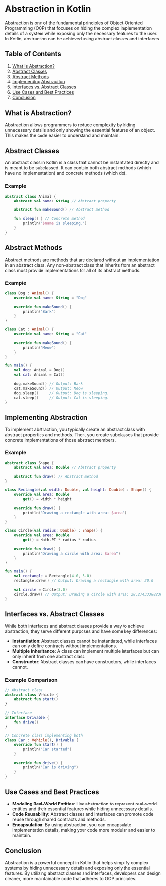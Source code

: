 
# Abstraction in Kotlin

Abstraction is one of the fundamental principles of Object-Oriented Programming (OOP) that focuses on hiding the complex implementation details of a system while exposing only the necessary features to the user. In Kotlin, abstraction can be achieved using abstract classes and interfaces.

## Table of Contents

1. [What is Abstraction?](#what-is-abstraction)
2. [Abstract Classes](#abstract-classes)
3. [Abstract Methods](#abstract-methods)
4. [Implementing Abstraction](#implementing-abstraction)
5. [Interfaces vs. Abstract Classes](#interfaces-vs-abstract-classes)
6. [Use Cases and Best Practices](#use-cases-and-best-practices)
7. [Conclusion](#conclusion)

## What is Abstraction?

Abstraction allows programmers to reduce complexity by hiding unnecessary details and only showing the essential features of an object. This makes the code easier to understand and maintain.

## Abstract Classes

An abstract class in Kotlin is a class that cannot be instantiated directly and is meant to be subclassed. It can contain both abstract methods (which have no implementation) and concrete methods (which do).

### Example

```kotlin
abstract class Animal {
    abstract val name: String // Abstract property

    abstract fun makeSound() // Abstract method

    fun sleep() { // Concrete method
        println("$name is sleeping.")
    }
}
```

## Abstract Methods

Abstract methods are methods that are declared without an implementation in an abstract class. Any non-abstract class that inherits from an abstract class must provide implementations for all of its abstract methods.

### Example

```kotlin
class Dog : Animal() {
    override val name: String = "Dog"

    override fun makeSound() {
        println("Bark")
    }
}

class Cat : Animal() {
    override val name: String = "Cat"

    override fun makeSound() {
        println("Meow")
    }
}

fun main() {
    val dog: Animal = Dog()
    val cat: Animal = Cat()

    dog.makeSound() // Output: Bark
    cat.makeSound() // Output: Meow
    dog.sleep()     // Output: Dog is sleeping.
    cat.sleep()     // Output: Cat is sleeping.
}
```

## Implementing Abstraction

To implement abstraction, you typically create an abstract class with abstract properties and methods. Then, you create subclasses that provide concrete implementations of those abstract members.

### Example

```kotlin
abstract class Shape {
    abstract val area: Double // Abstract property

    abstract fun draw() // Abstract method
}

class Rectangle(val width: Double, val height: Double) : Shape() {
    override val area: Double
        get() = width * height

    override fun draw() {
        println("Drawing a rectangle with area: $area")
    }
}

class Circle(val radius: Double) : Shape() {
    override val area: Double
        get() = Math.PI * radius * radius

    override fun draw() {
        println("Drawing a circle with area: $area")
    }
}

fun main() {
    val rectangle = Rectangle(4.0, 5.0)
    rectangle.draw() // Output: Drawing a rectangle with area: 20.0

    val circle = Circle(3.0)
    circle.draw() // Output: Drawing a circle with area: 28.274333882308138
}
```

## Interfaces vs. Abstract Classes

While both interfaces and abstract classes provide a way to achieve abstraction, they serve different purposes and have some key differences:

- **Instantiation**: Abstract classes cannot be instantiated, while interfaces can only define contracts without implementations.
- **Multiple Inheritance**: A class can implement multiple interfaces but can only inherit from one abstract class.
- **Constructor**: Abstract classes can have constructors, while interfaces cannot.

### Example Comparison

```kotlin
// Abstract class
abstract class Vehicle {
    abstract fun start()
}

// Interface
interface Drivable {
    fun drive()
}

// Concrete class implementing both
class Car : Vehicle(), Drivable {
    override fun start() {
        println("Car started")
    }

    override fun drive() {
        println("Car is driving")
    }
}
```

## Use Cases and Best Practices

- **Modeling Real-World Entities**: Use abstraction to represent real-world entities and their essential features while hiding unnecessary details.
- **Code Reusability**: Abstract classes and interfaces can promote code reuse through shared contracts and methods.
- **Encapsulation**: By using abstraction, you can encapsulate implementation details, making your code more modular and easier to maintain.

## Conclusion

Abstraction is a powerful concept in Kotlin that helps simplify complex systems by hiding unnecessary details and exposing only the essential features. By utilizing abstract classes and interfaces, developers can design cleaner, more maintainable code that adheres to OOP principles.
